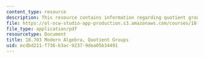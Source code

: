 ```yaml
---
content_type: resource
description: This resource contains information regarding quotient groups.
file: https://ol-ocw-studio-app-production.s3.amazonaws.com/courses/18-703-modern-algebra-spring-2013/ecdbd211f736b3ac92379dea05b34491_MIT18_703S13_pra_l_9.pdf
file_type: application/pdf
resourcetype: Document
title: 18.703 Modern Algebra, Quotient Groups
uid: ecdbd211-f736-b3ac-9237-9dea05b34491
---
```

